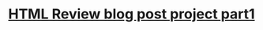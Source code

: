 # [HTML Review blog post project part1](https://www.linkedin.com/feed/update/urn:li:activity:7051408164197416960/?originTrackingId=tyRrnQWrQnOT4Yspn%2B5Hlg%3D%3D)
